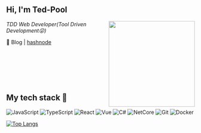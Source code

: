<h2> Hi, I'm Ted-Pool</h2>
<img align='right' src="https://media.giphy.com/media/kwCLw42hH2cxvIywIi/giphy.gif" width="230">
<p><em>TDD Web Developer(Tool Driven Development😜)</em></p>

📂 Blog | [hashnode](https://ted-projects.com)

<br /><br /><br /><br /><br />
<h2> My tech stack 🚀 </h2>

![JavaScript](https://img.shields.io/badge/-JavaScript-%23F7DF1C?style=for-the-badge&logo=javascript&logoColor=000000&labelColor=%23F7DF1C&color=%23FFCE5A)
![TypeScript](https://img.shields.io/badge/-TypeScript-007ACC?style=for-the-badge&logo=typescript&logoColor=white)
![React](https://img.shields.io/badge/-React-222222?style=for-the-badge&logo=react)
![Vue](https://img.shields.io/badge/-Vue-222222?style=for-the-badge&logo=vuedotjs)
![C#](https://img.shields.io/badge/-C%23-903ba7?style=for-the-badge&logo=csharp)
![NetCore](https://img.shields.io/badge/-NetCore-592c8d?style=for-the-badge&logo=dotnet)
![Git](https://img.shields.io/badge/-Git-F05032?style=for-the-badge&logo=git&logoColor=ffffff)
![Docker](https://img.shields.io/badge/-Docker-46a2f1?style=for-the-badge&logo=docker&logoColor=ffffff)

[![Top Langs](https://github-readme-stats.vercel.app/api/top-langs/?username=devtedlee&layout=donut-vertical)](https://github.com/anuraghazra/github-readme-stats)
